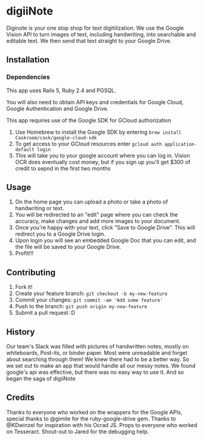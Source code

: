 # digiiNote
Diginote is your one stop shop for text digitilization. We use the Google Vision API to turn images of text, including handwriting, into searchable and editable text. We then send that text straight to your Google Drive.
## Installation
### Dependencies
This app uses Rails 5, Ruby 2.4 and PGSQL.

You will also need to obtain API keys and credentials for Google Cloud, Google Authentication and Google Drive.

This app requires use of the Google SDK for GCloud authorization
1. Use Homebrew to install the Google SDK by entering `` brew install Caskroom/cask/google-cloud-sdk ``
2. To get access to your GCloud resources enter `` gcloud auth application-default login ``
3. This will take you to your google account where you can log in. Vision OCR does eventually cost money, but if you sign up you'll get $300 of credit to sepnd in the first two months
## Usage
1. On the home page you can upload a photo or take a photo of handwriting or text.
2. You will be redirected to an "edit" page where you can check the accuracy, make changes and add more images to your document.
3. Once you're happy with your text, click "Save to Google Drive". This will redirect you to a Google Drive login.
4. Upon login you will see an embedded Google Doc that you can edit, and the file will be saved to your Google Drive.
5. Profit!!!
## Contributing
1. Fork it!
2. Create your feature branch: `git checkout -b my-new-feature`
3. Commit your changes: `git commit -am 'Add some feature'`
4. Push to the branch: `git push origin my-new-feature`
5. Submit a pull request :D
## History
Our team's Slack was filled with pictures of handwritten notes, mostly on whiteboards, Post-its, or binder paper. Most were unreadable and forget about searching through them! We knew there had to  be a better way. So we set out to make an app that would handle all our messy notes. We found google's api was effective, but there was no easy way to use it. And so began the saga of digiiNote
## Credits
Thanks to everyone who worked on the wrappers for the Google APIs, special thanks to @gimite for the ruby-google-drive gem. Thanks to @KDwinzel for inspiration with his Ocrad JS. Props to everyone who worked on Tesseract. Shout-out to Jared for the debugging help. 
